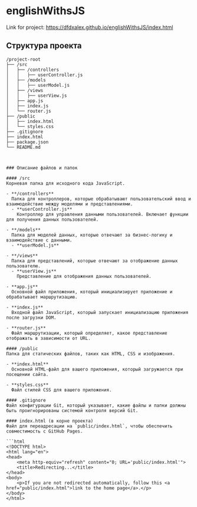 # englishWithsJS

Link for project:
https://dfdxalex.github.io/englishWithsJS/index.html

## Структура проекта

```plaintext
/project-root
├── /src
│   ├── /controllers
│   │   ├── userController.js
│   ├── /models
│   │   ├── userModel.js
│   ├── /views
│   │   ├── userView.js
│   ├── app.js
│   ├── index.js
│   └── router.js
├── /public
│   ├── index.html
│   └── styles.css
├── .gitignore
├── index.html
├── package.json
└── README.md



### Описание файлов и папок

#### /src
Корневая папка для исходного кода JavaScript.

- **/controllers**
  Папка для контроллеров, которые обрабатывают пользовательский ввод и взаимодействие между моделями и представлениями.
  - **userController.js**
    Контроллер для управления данными пользователей. Включает функции для получения данных пользователей.

- **/models**
  Папка для моделей данных, которые отвечают за бизнес-логику и взаимодействие с данными.
  - **userModel.js**

- **/views**
  Папка для представлений, которые отвечают за отображение данных пользователю.
  - **userView.js**
    Представление для отображения данных пользователей.

- **app.js**
  Основной файл приложения, который инициализирует приложение и обрабатывает маршрутизацию.
  
- **index.js**
  Входной файл JavaScript, который запускает инициализацию приложения после загрузки DOM.

- **router.js**
  Файл маршрутизации, который определяет, какое представление отображать в зависимости от URL.

#### /public
Папка для статических файлов, таких как HTML, CSS и изображения.

- **index.html**
  Основной HTML-файл для вашего приложения, который загружается при посещении сайта.
  
- **styles.css**
  Файл стилей CSS для вашего приложения.

#### .gitignore
Файл конфигурации Git, который указывает, какие файлы и папки должны быть проигнорированы системой контроля версий Git.

#### index.html (в корне проекта)
Файл для переадресации на `public/index.html`, чтобы обеспечить совместимость с GitHub Pages.

```html
<!DOCTYPE html>
<html lang="en">
<head>
    <meta http-equiv="refresh" content="0; URL='public/index.html'">
    <title>Redirecting...</title>
</head>
<body>
    <p>If you are not redirected automatically, follow this <a href="public/index.html">link to the home page</a>.</p>
</body>
</html>

